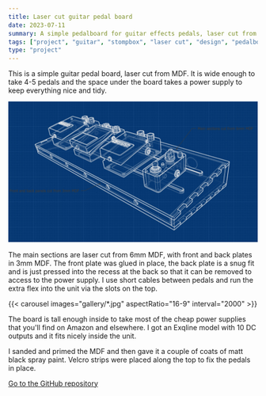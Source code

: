 ```yaml
---
title: Laser cut guitar pedal board
date: 2023-07-11
summary: A simple pedalboard for guitar effects pedals, laser cut from MDF. 
tags: ["project", "guitar", "stompbox", "laser cut", "design", "pedalboard", "music"]
type: "project"
---
```


This is a simple guitar pedal board, laser cut from MDF. It is wide enough to take 4-5 pedals and the space under the board takes a power supply to keep everything nice and tidy. 

![image](featured.jpg)

The main sections are laser cut from 6mm MDF, with front and back plates in 3mm MDF. The front plate was glued in place, the back plate is a snug fit and is just pressed into the recess at the back so that it can be removed to access to the power supply. I use short cables between pedals and run the extra flex into the unit via the slots on the top. 

{{< carousel images="gallery/*.jpg" aspectRatio="16-9" interval="2000" >}}

The board is tall enough inside to take most of the cheap power supplies that you'll find on Amazon and elsewhere. I got an Exqline model with 10 DC outputs and it fits nicely inside the unit.

I sanded and primed the MDF and then gave it a couple of coats of matt black spray paint. Velcro strips were placed along the top to fix the pedals in place. 

[Go to the GitHub repository](https://github.com/nerdimmunity/laser-cut-pedalboard)

